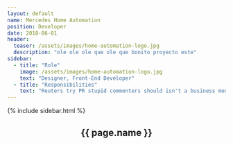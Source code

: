 ```yaml
---
layout: default
name: Mercedes Home Automation
position: Developer
date: 2018-06-01
header:
  teaser: /assets/images/home-automation-logo.jpg
  description: "ole ole ole que ole que bonito proyecto este"
sidebar:
  - title: "Role"
    image: /assets/images/home-automation-logo.jpg
    text: "Designer, Front-End Developer"
  - title: "Responsibilities"
    text: "Reuters try PR stupid commenters should isn't a business model"
---
```


<div id="main" role="main">
    {% include sidebar.html %}
    <article class="page" itemscope itemtype="https://schema.org/CreativeWork">
      <meta itemprop="headline" content="{{ page.name }}"/>
      <meta itemprop="description" content="{{ page.header.description }}"/>
      <div class="page__inner-wrap">
        <header>
          <h1 id="page-title" class="page__title" itemprop="headline">{{ page.name }}</h1>
        </header>
        <section class="page__content" itemprop="text">
        <!-- content -->
        </section>
      </div>
    </article>
</div>

